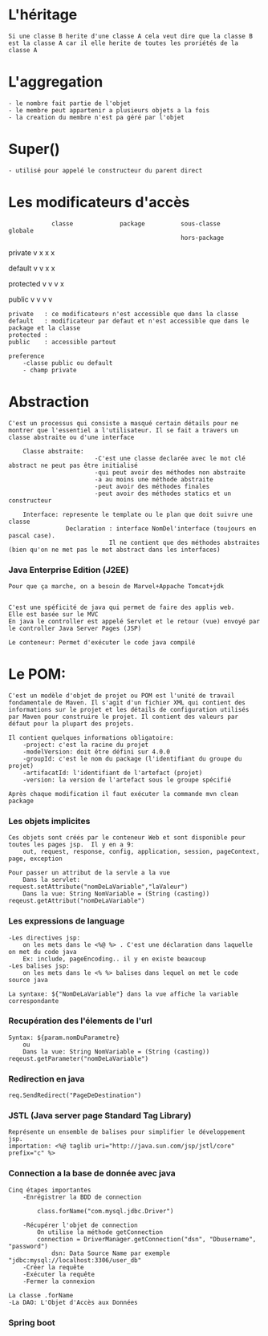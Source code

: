 # L'héritage
    Si une classe B herite d'une classe A cela veut dire que la classe B est la classe A car il elle herite de toutes les proriétés de la classe A

# L'aggregation
    - le nombre fait partie de l'objet
    - le membre peut appartenir a plusieurs objets a la fois
    - la creation du membre n'est pa géré par l'objet 
    
# Super()
    - utilisé pour appelé le constructeur du parent direct


# Les modificateurs d'accès 


                classe             package          sous-classe             globale
                                                    hors-package

private            v                    x               x                       x

default            v                    v               x                       x

protected          v                    v               v                       x

public              v                   v               v                       v

    private   : ce modificateurs n'est accessible que dans la classe
    default   : modificateur par defaut et n'est accessible que dans le package et la classe
    protected :  
    public    : accessible partout

    preference 
        -classe public ou default
        - champ private

# Abstraction
    C'est un processus qui consiste a masqué certain détails pour ne montrer que l'essentiel a l'utilisateur. Il se fait a travers un classe abstraite ou d'une interface

        Classe abstraite: 
                            -C'est une classe declarée avec le mot clé abstract ne peut pas être initialisé 
                            -qui peut avoir des méthodes non abstraite
                            -a au moins une méthode abstraite
                            -peut avoir des méthodes finales
                            -peut avoir des méthodes statics et un  constructeur

        Interface: represente le template ou le plan que doit suivre une classe 
                    Declaration : interface NomDel'interface (toujours en pascal case).
                                Il ne contient que des méthodes abstraites (bien qu'on ne met pas le mot abstract dans les interfaces)


### Java Enterprise Edition (J2EE)
    
    Pour que ça marche, on a besoin de Marvel+Appache Tomcat+jdk
        

    C'est une spéficité de java qui permet de faire des applis web.
    Elle est basée sur le MVC 
    En java le controller est appelé Servlet et le retour (vue) envoyé par le controller Java Server Pages (JSP)

    Le conteneur: Permet d'exécuter le code java compilé
         

# Le POM: 
    C'est un modèle d'objet de projet ou POM est l'unité de travail fondamentale de Maven. Il s'agit d'un fichier XML qui contient des informations sur le projet et les détails de configuration utilisés par Maven pour construire le projet. Il contient des valeurs par défaut pour la plupart des projets.
    
    Il contient quelques informations obligatoire:
        -project: c'est la racine du projet
        -modelVersion: doit être défini sur 4.0.0
        -groupId: c'est le nom du package (l'identifiant du groupe du projet)
        -artifacatId: l'identifiant de l'artefact (projet)
        -version: la version de l'artefact sous le groupe spécifié
    
    Après chaque modification il faut exécuter la commande mvn clean package


### Les objets implicites
    Ces objets sont créés par le conteneur Web et sont disponible pour toutes les pages jsp.  Il y en a 9:
        out, request, response, config, application, session, pageContext, page, exception

    Pour passer un attribut de la servle a la vue
        Dans la servlet: request.setAttribute("nomDeLaVariable","laValeur")
        Dans la vue: String NomVariable = (String (casting)) reqeust.getAttribut("nomDeLaVariable")

### Les expressions de language
    -Les directives jsp: 
        on les mets dans le <%@ %> . C'est une déclaration dans laquelle on met du code java
        Ex: include, pageEncoding.. il y en existe beaucoup
    -Les balises jsp: 
        on les mets dans le <% %> balises dans lequel on met le code source java
    
    La syntaxe: ${"NomDeLaVariable"} dans la vue affiche la variable correspondante

### Recupération des l'élements de l'url
    Syntax: ${param.nomDuParametre} 
        ou
        Dans la vue: String NomVariable = (String (casting)) reqeust.getParameter("nomDeLaVariable")

### Redirection en java
    req.SendRedirect("PageDeDestination")

### JSTL (Java server page Standard Tag Library)
    Représente un ensemble de balises pour simplifier le développement jsp.
    importation: <%@ taglib uri="http://java.sun.com/jsp/jstl/core" prefix="c" %>  

### Connection a la base de donnée avec java
	
    Cinq étapes importantes
	    -Enrégistrer la BDD de connection

            class.forName("com.mysql.jdbc.Driver")

	    -Récupérer l'objet de connection
            On utilise la méthode getConnection
            connection = DriverManager.getConnection("dsn", "Dbusername", "password")
                dsn: Data Source Name par exemple "jdbc:mysql://localhost:3306/user_db"
	    -Créer la requête
	    -Exécuter la requête
	    -Fermer la connexion

	La classe .forName
    -La DAO: L'Objet d'Accès aux Données

### Spring boot
